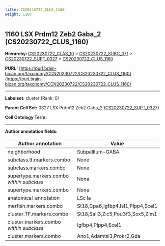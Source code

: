```yaml
---
title: CS20230722_CLUS_1160
weight: 1160
---
```

## 1160 LSX Prdm12 Zeb2 Gaba_2 (CS20230722_CLUS_1160)
<b>Hierarchy: </b>
[CS20230722_CLAS_10](../CS20230722_CLAS_10) >
[CS20230722_SUBC_071](../CS20230722_SUBC_071) >
[CS20230722_SUPT_0327](../CS20230722_SUPT_0327) >
[CS20230722_CLUS_1160](../CS20230722_CLUS_1160)

**PURL:** [https://purl.brain-bican.org/taxonomy/CCN20230722/CS20230722_CLUS_1160](https://purl.brain-bican.org/taxonomy/CCN20230722/CS20230722_CLUS_1160)

---


**Labelset:** cluster (Rank: 0)

**Parent Cell Set:** 0327 LSX Prdm12 Zeb2 Gaba_2 ([CS20230722_SUPT_0327](../CS20230722_SUPT_0327))



**Cell Ontology Term:** 

[MARKER GENES.]: #


---

[TRANSFERRED ANNOTATIONS.]: #


[AUTHOR ANNOTATION FIELDS.]: #


**Author annotation fields:**

| Author annotation | Value |
|-------------------|-------|
|neighborhood|Subpallium-GABA|
|subclass.tf.markers.combo|None|
|subclass.markers.combo|None|
|supertype.markers.combo _within subclass_|None|
|supertype.markers.combo|None|
|anatomical_annotation|LSc la|
|merfish.markers.combo|St18,Cpa6,Igfbp4,Isl1,Plpp4,Ecel1|
|cluster.TF.markers.combo|St18,Sall3,Zic5,Pou3f3,Sox5,Zim1|
|cluster.markers.combo _within subclass_|Igfbp4,Plpp4,Ecel1|
|cluster.markers.combo|Ano1,Adamtsl3,Prokr2,Gda|
